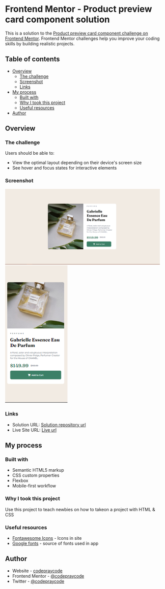 # Frontend Mentor - Product preview card component solution

This is a solution to the [Product preview card component challenge on Frontend Mentor](https://www.frontendmentor.io/challenges/product-preview-card-component-GO7UmttRfa). Frontend Mentor challenges help you improve your coding skills by building realistic projects. 

## Table of contents

- [Overview](#overview)
  - [The challenge](#the-challenge)
  - [Screenshot](#screenshot)
  - [Links](#links)
- [My process](#my-process)
  - [Built with](#built-with)
  - [Why I took this project](#Why-i-took-this-project)
  - [Useful resources](#useful-resources)
- [Author](#author)

## Overview

### The challenge

Users should be able to:

- View the optimal layout depending on their device's screen size
- See hover and focus states for interactive elements

### Screenshot

![](./screenshots/desktop_screenshot.png)
![](./screenshots/mobile_screenshot.png)


### Links

- Solution URL: [Solution repository url](https://github.com/codepraycode/product-preview-card/)
- Live Site URL: [Live url](https://your-live-site-url.com)

## My process

### Built with

- Semantic HTML5 markup
- CSS custom properties
- Flexbox
- Mobile-first workflow

### Why I took this project

Use this project to teach newbies on how to takeon a project with HTML & CSS

### Useful resources

- [Fontawesome Icons](https://fontawesome.com/icons/) - Icons in site
- [Google fonts](https://fonts.google.com/) - source of fonts used in app

## Author

- Website - [codepraycode](https://www.linkedin.com/in/codepraycode)
- Frontend Mentor - [@codepraycode](https://www.frontendmentor.io/profile/codepraycode)
- Twitter - [@codepraycode](https://www.twitter.com/codepraycode)
